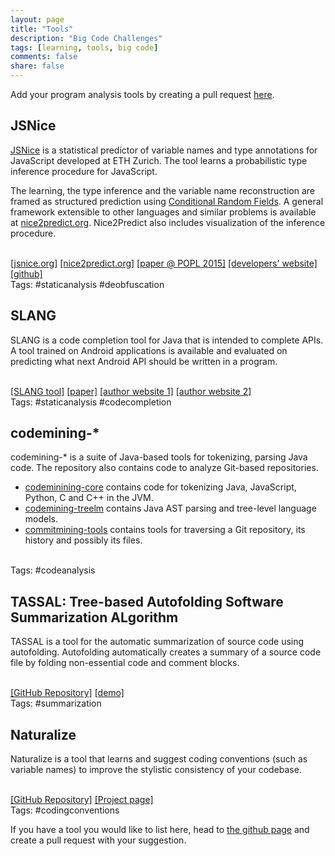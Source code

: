 ```yaml
---
layout: page
title: "Tools"
description: "Big Code Challenges"
tags: [learning, tools, big code]
comments: false
share: false
---
```


Add your program analysis tools by creating a pull request <a href="https://github.com/learnbigcode/learnbigcode.github.io/tree/master/tools">here</a>.

<div class="highlightitem">
<h2>JSNice</h2>
<a href="http://jsnice.org/">JSNice</a> is a statistical predictor of variable names and type annotations for JavaScript developed at ETH Zurich. The tool learns a probabilistic type inference procedure for JavaScript.<br>

The learning, the type inference and the variable name reconstruction are framed as structured prediction using <a href="https://en.wikipedia.org/wiki/Conditional_random_field">Conditional Random Fields</a>. A general framework extensible to other languages and similar problems is available at
<a href="http://nice2predict.org/">nice2predict.org</a>. Nice2Predict also includes visualization of the inference procedure.<br><br>

<a href="http://jsnice.org/">[jsnice.org]</a> <a href="http://nice2predict.org/">[nice2predict.org]</a> <a href="http://www.srl.inf.ethz.ch/papers/jsnice15.pdf">[paper @ POPL 2015]</a> <a href="http://www.srl.inf.ethz.ch">[developers' website]</a> <a href="https://github.com/eth-srl/Nice2Predict">[github]</a>
<br><span class="tags">Tags: #staticanalysis #deobfuscation</span>
</div>

<div class="highlightitem">
<h2>SLANG</h2>

SLANG is a code completion tool for Java that is intended to complete APIs. A tool trained on Android applications is available and evaluated on predicting what next Android API should be written in a program.<br><br>

<a href="https://drive.google.com/file/d/0B0wMwmX05Ri7a056TllETHFEelU/view?usp=sharing">[SLANG tool]</a> <a href="http://www.srl.inf.ethz.ch/papers/pldi14-statistical.pdf">[paper]</a> <a href="http://www.srl.inf.ethz.ch/">[author website 1]</a> <a href="http://www.cs.technion.ac.il/~yahave/">[author website 2]</a>
<br><span class="tags">Tags: #staticanalysis #codecompletion</span>
</div>

<div class="highlightitem">
<h2>codemining-*</h2>

codemining-* is a suite of Java-based tools for tokenizing, parsing Java code. 
The repository also contains code to analyze Git-based repositories.

<ul>
<li> <a href="https://github.com/mast-group/codemining-core">codeminining-core</a> contains code for tokenizing Java, JavaScript, Python, C and C++ in the JVM.</li>

<li> <a href="https://github.com/mast-group/codemining-treelm">codemining-treelm</a> contains Java AST parsing and tree-level language models.</li>

<li> <a href="https://github.com/mast-group/commitmining-tools">commitmining-tools</a> contains tools for traversing a Git repository, its history and possibly its files.</li>
</ul>
<br/><span class="tags">Tags: #codeanalysis</span>
</div>

<div class="highlightitem">
<h2>TASSAL: Tree-based Autofolding Software Summarization ALgorithm</h2>
TASSAL is a tool for the automatic summarization of source code using autofolding. Autofolding automatically creates a summary of a source code file by folding non-essential code and comment blocks. 

<br/><a href="https://github.com/mast-group/tassal">[GitHub Repository]</a> <a href="https://code-summarizer.herokuapp.com/">[demo]</a>
<br/><span class="tags">Tags: #summarization</span>
</div>


<div class="highlightitem">
<h2>Naturalize</h2>
Naturalize is a tool that learns and suggest coding conventions (such as variable names) to improve the stylistic consistency of your codebase.

<br/><a href="https://github.com/mast-group/naturalize">[GitHub Repository]</a> <a href="http://groups.inf.ed.ac.uk/naturalize/">[Project page]</a>
<br/><span class="tags">Tags: #codingconventions</span>
</div>

If you have a tool you would like to list here, head to <a href="https://github.com/learnbigcode/learnbigcode.github.io/tree/master/tools">the github page</a> and create a pull request with your suggestion.

